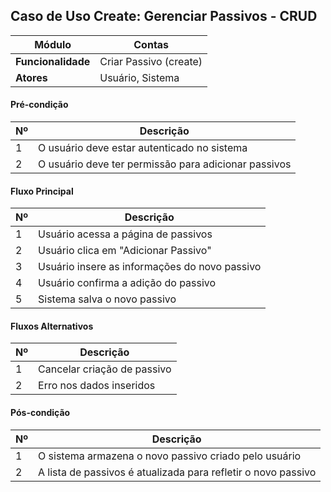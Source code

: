 ## Caso de Uso Create: Gerenciar Passivos - CRUD

| **Módulo**        | Contas |
|-------------------|--------------------|
| **Funcionalidade**| Criar Passivo (create) |
| **Atores**        | Usuário, Sistema |
 
#### Pré-condição

| Nº | Descrição |
| -- | ----------|
| 1 | O usuário deve estar autenticado no sistema |
| 2 | O usuário deve ter permissão para adicionar passivos |

#### Fluxo Principal

| Nº| Descrição |
|---|  -------- |
| 1 | Usuário acessa a página de passivos |
| 2 | Usuário clica em "Adicionar Passivo" |
| 3 | Usuário insere as informações do novo passivo |
| 4 | Usuário confirma a adição do passivo |
| 5 | Sistema salva o novo passivo |

#### Fluxos Alternativos

| Nº | Descrição |
| -- | --------- |
| 1 | Cancelar criação de passivo |
| 2 | Erro nos dados inseridos |

#### Pós-condição

| Nº | Descrição |
| -- | --------- |
| 1 | O sistema armazena o novo passivo criado pelo usuário |
| 2 | A lista de passivos é atualizada para refletir o novo passivo |